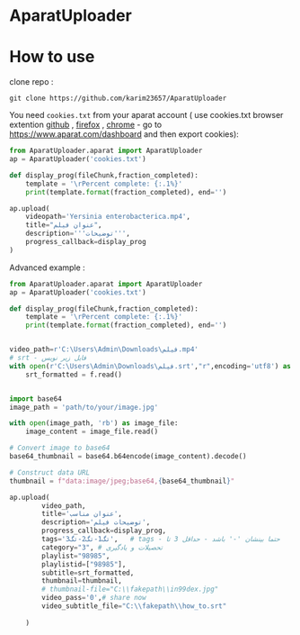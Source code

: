 # AparatUploader

# How to use 


clone repo : 

```shell
git clone https://github.com/karim23657/AparatUploader
```

You need `cookies.txt` from your aparat account ( use cookies.txt browser extention [github](https://github.com/hrdl-github/cookies-txt) , [firefox](https://addons.mozilla.org/en-US/firefox/addon/cookies-txt/) , [chrome](https://chromewebstore.google.com/detail/get-cookiestxt-locally/cclelndahbckbenkjhflpdbgdldlbecc) - go to https://www.aparat.com/dashboard and then export cookies):
```python
from AparatUploader.aparat import AparatUploader
ap = AparatUploader('cookies.txt')

def display_prog(fileChunk,fraction_completed):
    template = '\rPercent complete: {:.1%}'
    print(template.format(fraction_completed), end='')

ap.upload(
    videopath='Yersinia enterobacterica.mp4',
    title="عنوان فیلم",
    description='''توضیحات''',
    progress_callback=display_prog
)
```

Advanced example :

```python
from AparatUploader.aparat import AparatUploader
ap = AparatUploader('cookies.txt')

def display_prog(fileChunk,fraction_completed):
    template = '\rPercent complete: {:.1%}'
    print(template.format(fraction_completed), end='')


video_path=r'C:\Users\Admin\Downloads\فیلم.mp4'
# srt - فایل زیر نویس
with open(r'C:\Users\Admin\Downloads\فیلم.srt',"r",encoding='utf8') as f:
    srt_formatted = f.read()


import base64
image_path = 'path/to/your/image.jpg'

with open(image_path, 'rb') as image_file:
    image_content = image_file.read()

# Convert image to base64
base64_thumbnail = base64.b64encode(image_content).decode()

# Construct data URL
thumbnail = f"data:image/jpeg;base64,{base64_thumbnail}"

ap.upload(
        video_path,
        title='عنوان مناسب',
        description='توضیحات فیلم',
        progress_callback=display_prog,
        tags='تگ1-تگ2-تگ3',   # tags - حتما بینشان '-' باشد - حداقل 3 تا
        category="3", # تحصیلات و یادگیری
        playlist="98985",
        playlistid=["98985"],
        subtitle=srt_formatted,
        thumbnail=thumbnail,
        # thumbnail-file="C:\\fakepath\\in99dex.jpg"
        video_pass='0',# share now
        video_subtitle_file="C:\\fakepath\\how_to.srt"
        
    )
```

